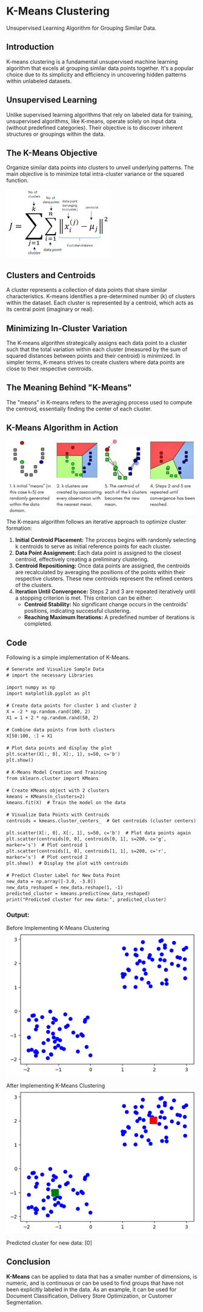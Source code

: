 # K-Means Clustering 
Unsupervised Learning Algorithm for Grouping Similar Data.
## Introduction
K-means clustering is a fundamental unsupervised machine learning algorithm that excels at grouping similar data points together. It's a popular choice due to its simplicity and efficiency in uncovering hidden patterns within unlabeled datasets.
## Unsupervised Learning
Unlike supervised learning algorithms that rely on labeled data for training, unsupervised algorithms, like K-means, operate solely on input data (without predefined categories). Their objective is to discover inherent structures or groupings within the data.
## The K-Means Objective
Organize similar data points into clusters to unveil underlying patterns. The main objective is to minimize total intra-cluster variance or the squared function.

![image](assets/knm.png)
## Clusters and Centroids
A cluster represents a collection of data points that share similar characteristics. K-means identifies a pre-determined number (k) of clusters within the dataset. Each cluster is represented by a centroid, which acts as its central point (imaginary or real).
## Minimizing In-Cluster Variation
The K-means algorithm strategically assigns each data point to a cluster such that the total variation within each cluster (measured by the sum of squared distances between points and their centroid) is minimized. In simpler terms, K-means strives to create clusters where data points are close to their respective centroids.
## The Meaning Behind "K-Means"
The "means" in K-means refers to the averaging process used to compute the centroid, essentially finding the center of each cluster.
## K-Means Algorithm in Action
![image](assets/km_.png)
The K-means algorithm follows an iterative approach to optimize cluster formation:

1.  **Initial Centroid Placement:** The process begins with randomly selecting k centroids to serve as initial reference points for each cluster.
2.  **Data Point Assignment:** Each data point is assigned to the closest centroid, effectively creating a preliminary clustering.
3.  **Centroid Repositioning:** Once data points are assigned, the centroids are recalculated by averaging the positions of the points within their respective clusters. These new centroids represent the refined centers of the clusters.
4.  **Iteration Until Convergence:** Steps 2 and 3 are repeated iteratively until a stopping criterion is met. This criterion can be either:
    -   **Centroid Stability:** No significant change occurs in the centroids' positions, indicating successful clustering.
    -   **Reaching Maximum Iterations:** A predefined number of iterations is completed.
 ##  Code
 Following is a simple implementation of K-Means.
 
	
	# Generate and Visualize Sample Data
	# import the necessary Libraries 
	
	import numpy as np
	import matplotlib.pyplot as plt

    # Create data points for cluster 1 and cluster 2
	X = -2 * np.random.rand(100, 2) 
	X1 = 1 + 2 * np.random.rand(50, 2)
	
	# Combine data points from both clusters  
	X[50:100, :] = X1
	  
    # Plot data points and display the plot
	plt.scatter(X[:, 0], X[:, 1], s=50, c='b')  
	plt.show()  

	# K-Means Model Creation and Training 
	from sklearn.cluster import KMeans
    
    # Create KMeans object with 2 clusters
	kmeans = KMeans(n_clusters=2)  
	kmeans.fit(X)  # Train the model on the data

	# Visualize Data Points with Centroids 
	centroids = kmeans.cluster_centers_  # Get centroids (cluster centers)

	plt.scatter(X[:, 0], X[:, 1], s=50, c='b')  # Plot data points again
	plt.scatter(centroids[0, 0], centroids[0, 1], s=200, c='g', marker='s')  # Plot centroid 1
	plt.scatter(centroids[1, 0], centroids[1, 1], s=200, c='r', marker='s')  # Plot centroid 2
	plt.show()  # Display the plot with centroids

	# Predict Cluster Label for New Data Point 
	new_data = np.array([-3.0, -3.0])
	new_data_reshaped = new_data.reshape(1, -1)
	predicted_cluster = kmeans.predict(new_data_reshaped)
	print("Predicted cluster for new data:", predicted_cluster)

 ### Output: 
 Before Implementing K-Means Clustering
![Before Implementing K-Means Clustering](assets/km_2.png)
                    
 After Implementing K-Means Clustering
 ![After Implementing K-Means Clustering](assets/km_3.png)
 
 Predicted cluster for new data: [0]
## Conclusion
**K-Means** can be applied to data that has a smaller number of dimensions, is numeric, and is continuous or can be used to find groups that have not been explicitly labeled in the data. As an example, it can be used for Document Classification, Delivery Store Optimization, or Customer Segmentation.




 

	

